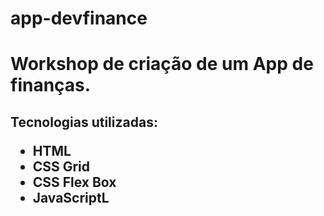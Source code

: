 # app-devfinance
<style>
html {
  font-family: sans-serif;
  font-size; 1rem;
  }
  
</style>
<h1>Workshop de criação de um App de finanças.</h1>
<h2>Tecnologias utilizadas:</>
<ul>
  <li>HTML</li>
  <li>CSS Grid</li>
  <li>CSS Flex Box</li>
  <li>JavaScriptL</li>
</ul>
